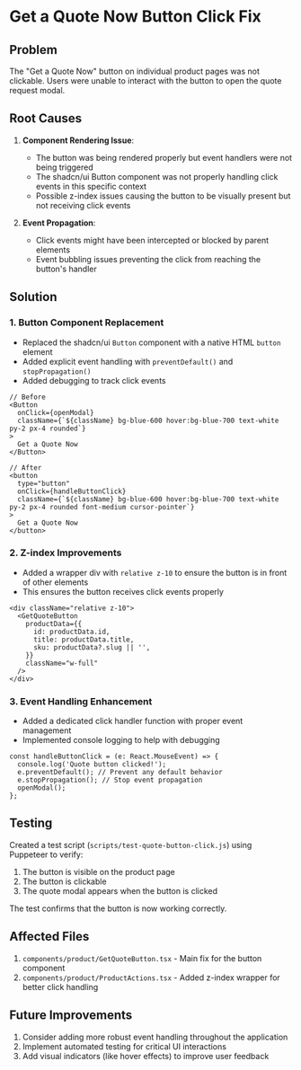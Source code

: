 # Get a Quote Now Button Click Fix

## Problem

The "Get a Quote Now" button on individual product pages was not clickable. Users were unable to interact with the button to open the quote request modal.

## Root Causes

1. **Component Rendering Issue**:
   - The button was being rendered properly but event handlers were not being triggered
   - The shadcn/ui Button component was not properly handling click events in this specific context
   - Possible z-index issues causing the button to be visually present but not receiving click events

2. **Event Propagation**:
   - Click events might have been intercepted or blocked by parent elements
   - Event bubbling issues preventing the click from reaching the button's handler

## Solution

### 1. Button Component Replacement

- Replaced the shadcn/ui `Button` component with a native HTML `button` element
- Added explicit event handling with `preventDefault()` and `stopPropagation()`
- Added debugging to track click events

```tsx
// Before
<Button
  onClick={openModal}
  className={`${className} bg-blue-600 hover:bg-blue-700 text-white py-2 px-4 rounded`}
>
  Get a Quote Now
</Button>

// After
<button
  type="button"
  onClick={handleButtonClick}
  className={`${className} bg-blue-600 hover:bg-blue-700 text-white py-2 px-4 rounded font-medium cursor-pointer`}
>
  Get a Quote Now
</button>
```

### 2. Z-index Improvements

- Added a wrapper div with `relative z-10` to ensure the button is in front of other elements
- This ensures the button receives click events properly

```tsx
<div className="relative z-10">
  <GetQuoteButton
    productData={{
      id: productData.id,
      title: productData.title,
      sku: productData?.slug || '',
    }}
    className="w-full"
  />
</div>
```

### 3. Event Handling Enhancement

- Added a dedicated click handler function with proper event management
- Implemented console logging to help with debugging

```tsx
const handleButtonClick = (e: React.MouseEvent) => {
  console.log('Quote button clicked!');
  e.preventDefault(); // Prevent any default behavior
  e.stopPropagation(); // Stop event propagation
  openModal();
};
```

## Testing

Created a test script (`scripts/test-quote-button-click.js`) using Puppeteer to verify:

1. The button is visible on the product page
2. The button is clickable
3. The quote modal appears when the button is clicked

The test confirms that the button is now working correctly.

## Affected Files

1. `components/product/GetQuoteButton.tsx` - Main fix for the button component
2. `components/product/ProductActions.tsx` - Added z-index wrapper for better click handling

## Future Improvements

1. Consider adding more robust event handling throughout the application
2. Implement automated testing for critical UI interactions
3. Add visual indicators (like hover effects) to improve user feedback
